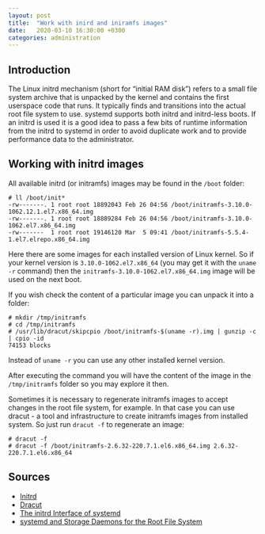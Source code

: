 ```yaml
---
layout: post
title:  "Work with inird and iniramfs images"
date:   2020-03-10 16:30:00 +0300
categories: administration
---
```

## Introduction

The Linux initrd mechanism (short for “initial RAM disk”) refers to a small
file system archive that is unpacked by the kernel and contains the first
userspace code that runs. It typically finds and transitions into the actual
root file system to use. systemd supports both initrd and initrd-less boots.
If an initrd is used it is a good idea to pass a few bits of runtime
information from the initrd to systemd in order to avoid duplicate work and to
provide performance data to the administrator.

## Working with initrd images

All available initrd (or initramfs) images may be found in the `/boot` folder:
```
# ll /boot/init*
-rw-------. 1 root root 18892043 Feb 26 04:56 /boot/initramfs-3.10.0-1062.12.1.el7.x86_64.img
-rw-------. 1 root root 18889284 Feb 26 04:56 /boot/initramfs-3.10.0-1062.el7.x86_64.img
-rw-------  1 root root 19146120 Mar  5 09:41 /boot/initramfs-5.5.4-1.el7.elrepo.x86_64.img
```
Here there are some images for each installed version of Linux kernel. So if
your kernel version is `3.10.0-1062.el7.x86_64` (you may get it with the
`uname -r` command) then the `initramfs-3.10.0-1062.el7.x86_64.img` image will
be used on the next boot.

If you wish check the content of a particular image you can unpack it into a
folder:
```
# mkdir /tmp/initramfs
# cd /tmp/initramfs
# /usr/lib/dracut/skipcpio /boot/initramfs-$(uname -r).img | gunzip -c | cpio -id
74153 blocks
```
Instead of `uname -r` you can use any other installed kernel version.

After executing the command you will have the content of the image in the
`/tmp/initramfs` folder so you may explore it then.

Sometimes it is necessary to regenerate initramfs images to accept changes in
the root file system, for example. In that case you can use dracut - a tool and
infrastructure to create initramfs images from installed system. So just run
`dracut -f` to regenerate an image:
```
# dracut -f
# dracut -f /boot/initramfs-2.6.32-220.7.1.el6.x86_64.img 2.6.32-220.7.1.el6.x86_64
```

## Sources
* [Initrd](https://wiki.debian.org/Initrd)
* [Dracut](https://dracut.wiki.kernel.org/index.php/Main_Page)
* [The initrd Interface of systemd](https://systemd.io/INITRD_INTERFACE/)
* [systemd and Storage Daemons for the Root File System](https://systemd.io/ROOT_STORAGE_DAEMONS/)
